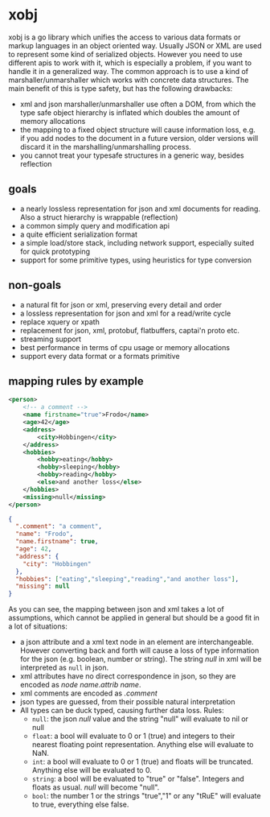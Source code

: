 # xobj
xobj is a go library which unifies the access to various data formats or markup languages in an object oriented way. Usually JSON or XML are used to represent some kind of serialized objects. However you need to use different apis to work with it, which is especially a problem, if you want to handle it in a generalized way. The common approach is to use a kind of marshaller/unmarshaller which works with concrete data structures. The main benefit of this is type safety, but has the following drawbacks:

* xml and json marshaller/unmarshaller use often a DOM, from which the type safe object hierarchy is inflated which doubles the amount of memory allocations
* the mapping to a fixed object structure will cause information loss, e.g. if you add nodes to the document in a future version, older versions will discard it in the marshalling/unmarshalling process.
* you cannot treat your typesafe structures in a generic way, besides reflection

## goals
* a nearly lossless representation for json and xml documents for reading. Also a struct hierarchy is wrappable (reflection)
* a common simply query and modification api
* a quite efficient serialization format
* a simple load/store stack, including network support, especially suited for quick prototyping
* support for some primitive types, using heuristics for type conversion

## non-goals
* a natural fit for json or xml, preserving every detail and order
* a lossless representation for json and xml for a read/write cycle
* replace xquery or xpath
* replacement for json, xml, protobuf, flatbuffers, captai'n proto etc.
* streaming support
* best performance in terms of cpu usage or memory allocations
* support every data format or a formats primitive


## mapping rules by example

```xml
<person>
    <!-- a comment -->
    <name firstname="true">Frodo</name>
    <age>42</age>
    <address>
        <city>Hobbingen</city>
    </address>
    <hobbies>
        <hobby>eating</hobby>
        <hobby>sleeping</hobby>   
        <hobby>reading</hobby> 
        <else>and another loss</else>
    </hobbies>
    <missing>null</missing>
</person>
```

```json
{
  ".comment": "a comment",
  "name": "Frodo",
  "name.firstname": true,
  "age": 42,
  "address": {
    "city": "Hobbingen"
  },
  "hobbies": ["eating","sleeping","reading","and another loss"],
  "missing": null
}
```

As you can see, the mapping between json and xml takes a lot of assumptions, which cannot be applied in general
but should be a good fit in a lot of situations:

* a json attribute and a xml text node in an element are interchangeable. However converting back and forth will
cause a loss of type information for the json (e.g. boolean, number or string). The string *null* in xml will be interpreted
as `null` in json.
* xml attributes have no direct correspondence in json, so they are encoded as *node name*.*attrib name*.
* xml comments are encoded as *.comment*
* json types are guessed, from their possible natural interpretation
* All types can be duck typed, causing further data loss. Rules:
  * `null`: the json *null* value and the string "null" will evaluate to nil or null
  * `float`: a bool will evaluate to 0 or 1 (true) and integers to their nearest floating point representation.
   Anything else will evaluate to NaN.
  * `int`: a bool will evaluate to 0 or 1 (true) and floats will be truncated. Anything else will be evaluated to 0.
  * `string`: a bool will be evaluated to "true" or "false". Integers and floats as usual. *null* will become "null".
  * `bool`: the number 1 or the strings "true","1" or any "tRuE" will evaluate to true, everything else false.




